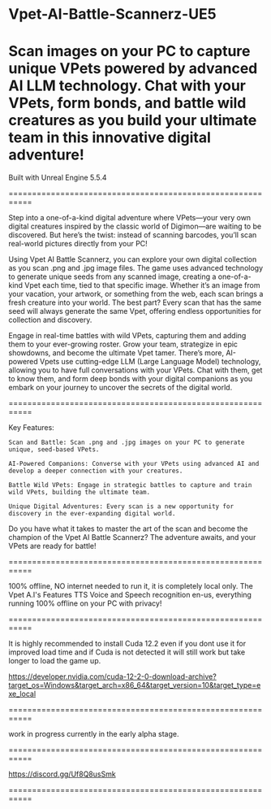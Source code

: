 # Vpet-AI-Battle-Scannerz-UE5

# Scan images on your PC to capture unique VPets powered by advanced AI LLM technology. Chat with your VPets, form bonds, and battle wild creatures as you build your ultimate team in this innovative digital adventure!

Built with Unreal Engine 5.5.4

===========================================================

Step into a one-of-a-kind digital adventure where VPets—your very own digital creatures inspired by the classic world of Digimon—are waiting to be discovered. But here’s the twist: instead of scanning barcodes, you’ll scan real-world pictures directly from your PC!

Using Vpet AI Battle Scannerz, you can explore your own digital collection as you scan .png and .jpg image files. The game uses advanced technology to generate unique seeds from any scanned image, creating a one-of-a-kind Vpet each time, tied to that specific image. Whether it’s an image from your vacation, your artwork, or something from the web, each scan brings a fresh creature into your world. The best part? Every scan that has the same seed will always generate the same Vpet, offering endless opportunities for collection and discovery.

Engage in real-time battles with wild VPets, capturing them and adding them to your ever-growing roster. Grow your team, strategize in epic showdowns, and become the ultimate Vpet tamer. 
There’s more, AI-powered Vpets use cutting-edge LLM (Large Language Model) technology, allowing you to have full conversations with your VPets. Chat with them, get to know them, and form deep bonds with your digital companions as you embark on your journey to uncover the secrets of the digital world.

===========================================================

Key Features:

    Scan and Battle: Scan .png and .jpg images on your PC to generate unique, seed-based VPets.
    
    AI-Powered Companions: Converse with your VPets using advanced AI and develop a deeper connection with your creatures.
    
    Battle Wild VPets: Engage in strategic battles to capture and train wild VPets, building the ultimate team.
    
    Unique Digital Adventures: Every scan is a new opportunity for discovery in the ever-expanding digital world.

Do you have what it takes to master the art of the scan and become the champion of the Vpet AI Battle Scannerz? The adventure awaits, and your VPets are ready for battle!

===========================================================

100% offline, NO internet needed to run it, it is completely local only. The Vpet A.I's Features TTS Voice and Speech recognition en-us, everything running 100% offline on your PC with privacy!

===========================================================

It is highly recommended to install Cuda 12.2 even if you dont use it for improved load time and if Cuda is not detected it will still work but take longer to load the game up.

https://developer.nvidia.com/cuda-12-2-0-download-archive?target_os=Windows&target_arch=x86_64&target_version=10&target_type=exe_local

===========================================================

work in progress currently in the early alpha stage.

===========================================================

https://discord.gg/Uf8Q8usSmk

===========================================================
